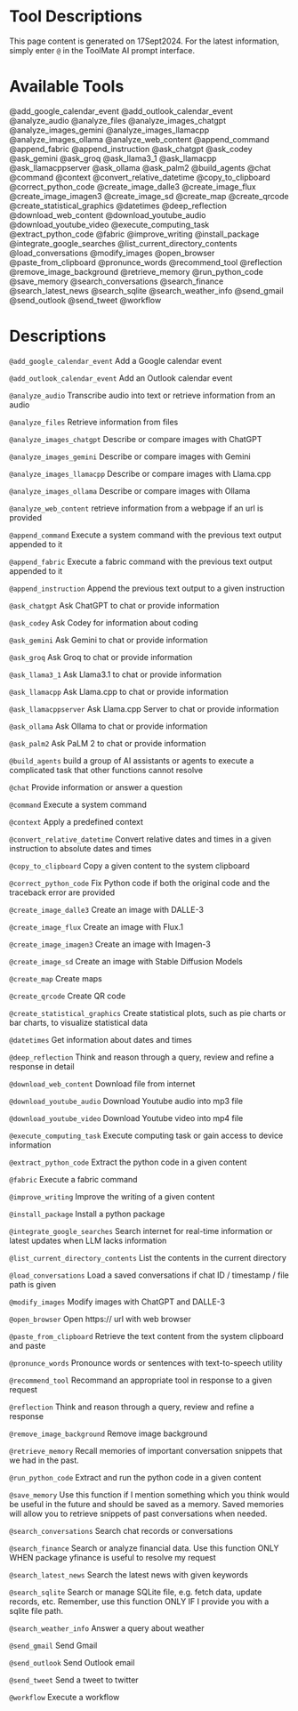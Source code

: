 # Tool Descriptions

This page content is generated on 17Sept2024.  For the latest information, simply enter `@` in the ToolMate AI prompt interface.

# Available Tools

@add_google_calendar_event @add_outlook_calendar_event @analyze_audio @analyze_files @analyze_images_chatgpt @analyze_images_gemini @analyze_images_llamacpp @analyze_images_ollama @analyze_web_content @append_command @append_fabric @append_instruction @ask_chatgpt @ask_codey @ask_gemini @ask_groq @ask_llama3_1 @ask_llamacpp @ask_llamacppserver @ask_ollama @ask_palm2 @build_agents @chat @command @context @convert_relative_datetime @copy_to_clipboard @correct_python_code @create_image_dalle3 @create_image_flux @create_image_imagen3 @create_image_sd @create_map @create_qrcode @create_statistical_graphics @datetimes @deep_reflection @download_web_content @download_youtube_audio @download_youtube_video @execute_computing_task @extract_python_code @fabric @improve_writing @install_package @integrate_google_searches @list_current_directory_contents @load_conversations @modify_images @open_browser @paste_from_clipboard @pronunce_words @recommend_tool @reflection @remove_image_background @retrieve_memory @run_python_code @save_memory @search_conversations @search_finance @search_latest_news @search_sqlite @search_weather_info @send_gmail @send_outlook @send_tweet @workflow

# Descriptions

`@add_google_calendar_event` Add a Google calendar event

`@add_outlook_calendar_event` Add an Outlook calendar event

`@analyze_audio` Transcribe audio into text or retrieve information from an audio

`@analyze_files` Retrieve information from files

`@analyze_images_chatgpt` Describe or compare images with ChatGPT

`@analyze_images_gemini` Describe or compare images with Gemini

`@analyze_images_llamacpp` Describe or compare images with Llama.cpp

`@analyze_images_ollama` Describe or compare images with Ollama

`@analyze_web_content` retrieve information from a webpage if an url is provided

`@append_command` Execute a system command with the previous text output appended to it

`@append_fabric` Execute a fabric command with the previous text output appended to it

`@append_instruction` Append the previous text output to a given instruction

`@ask_chatgpt` Ask ChatGPT to chat or provide information

`@ask_codey` Ask Codey for information about coding

`@ask_gemini` Ask Gemini to chat or provide information

`@ask_groq` Ask Groq to chat or provide information

`@ask_llama3_1` Ask Llama3.1 to chat or provide information

`@ask_llamacpp` Ask Llama.cpp to chat or provide information

`@ask_llamacppserver` Ask Llama.cpp Server to chat or provide information

`@ask_ollama` Ask Ollama to chat or provide information

`@ask_palm2` Ask PaLM 2 to chat or provide information

`@build_agents` build a group of AI assistants or agents to execute a complicated task that other functions cannot resolve

`@chat` Provide information or answer a question

`@command` Execute a system command

`@context` Apply a predefined context

`@convert_relative_datetime` Convert relative dates and times in a given instruction to absolute dates and times

`@copy_to_clipboard` Copy a given content to the system clipboard

`@correct_python_code` Fix Python code if both the original code and the traceback error are provided

`@create_image_dalle3` Create an image with DALLE-3

`@create_image_flux` Create an image with Flux.1

`@create_image_imagen3` Create an image with Imagen-3

`@create_image_sd` Create an image with Stable Diffusion Models

`@create_map` Create maps

`@create_qrcode` Create QR code

`@create_statistical_graphics` Create statistical plots, such as pie charts or bar charts, to visualize statistical data

`@datetimes` Get information about dates and times

`@deep_reflection` Think and reason through a query, review and refine a response in detail

`@download_web_content` Download file from internet

`@download_youtube_audio` Download Youtube audio into mp3 file

`@download_youtube_video` Download Youtube video into mp4 file

`@execute_computing_task` Execute computing task or gain access to device information

`@extract_python_code` Extract the python code in a given content

`@fabric` Execute a fabric command

`@improve_writing` Improve the writing of a given content

`@install_package` Install a python package

`@integrate_google_searches` Search internet for real-time information or latest updates when LLM lacks information

`@list_current_directory_contents` List the contents in the current directory

`@load_conversations` Load a saved conversations if chat ID / timestamp / file path is given

`@modify_images` Modify images with ChatGPT and DALLE-3

`@open_browser` Open https:// url with web browser

`@paste_from_clipboard` Retrieve the text content from the system clipboard and paste

`@pronunce_words` Pronounce words or sentences with text-to-speech utility

`@recommend_tool` Recommand an appropriate tool in response to a given request

`@reflection` Think and reason through a query, review and refine a response

`@remove_image_background` Remove image background

`@retrieve_memory` Recall memories of important conversation snippets that we had in the past.

`@run_python_code` Extract and run the python code in a given content

`@save_memory` Use this function if I mention something which you think would be useful in the future and should be saved as a memory. Saved memories will allow you to retrieve snippets of past conversations when needed.

`@search_conversations` Search chat records or conversations

`@search_finance` Search or analyze financial data. Use this function ONLY WHEN package yfinance is useful to resolve my request

`@search_latest_news` Search the latest news with given keywords

`@search_sqlite` Search or manage SQLite file, e.g. fetch data, update records, etc. Remember, use this function ONLY IF I provide you with a sqlite file path.

`@search_weather_info` Answer a query about weather

`@send_gmail` Send Gmail

`@send_outlook` Send Outlook email

`@send_tweet` Send a tweet to twitter

`@workflow` Execute a workflow
